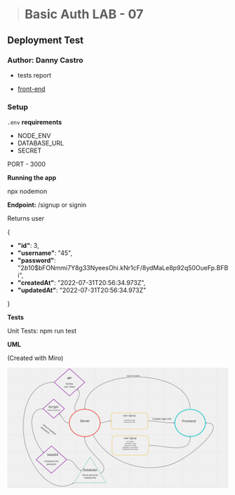 > # Basic Auth LAB - 07

## Deployment Test

### Author: Danny Castro

- tests report

- [front-end](https://dannys-basic-auth.herokuapp.com)

### Setup

`.env` **requirements**

- NODE_ENV
- DATABASE_URL
- SECRET

PORT - 3000

**Running the app**

npx nodemon

**Endpoint:** /signup or signin

Returns user


 {
  - **"id"**: 3,
  - **"username"**: "45",
  - **"password"**: "$2b$10$bFONmmi7Y8g33NyeesOhi.kNr1cF/8ydMaLe8p92q50OueFp.BFBi",
  - **"createdAt"**: "2022-07-31T20:56:34.973Z",
  - **"updatedAt"**: "2022-07-31T20:56:34.973Z"

}

**Tests**

Unit Tests: npm run test


**UML**

(Created with Miro)

![UML](LAB7-WHITEBOARD.png)
